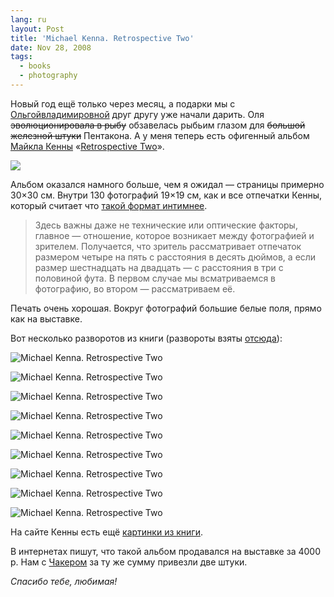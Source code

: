 ```yaml
---
lang: ru
layout: Post
title: 'Michael Kenna. Retrospective Two'
date: Nov 28, 2008
tags:
  - books
  - photography
---
```


Новый год ещё только через месяц, а подарки мы с [Ольгойвладимировной](http://airve.livejournal.com/ "ЖЖ хомяка Ольгивладимировны") друг другу уже начали дарить. Оля ~~эволюционировала в рыбу~~ обзавелась рыбьим глазом для ~~большой железной штуки~~ Пентакона. А у меня теперь есть офигенный альбом [Майкла Кенны](http://www.michaelkenna.net/ "Michael Kenna Photography") «[Retrospective Two](http://www.amazon.com/Retrospective-Two-Michael-Kenna/dp/1590051114/?tag=artesapesphot-20 "Retrospective Two на Амазоне")».

![](http://wow.sapegin.me/0J2a103f2P3K/kenna-retrospective-two.jpg)

<!--more-->

Альбом оказался намного больше, чем я ожидал — страницы примерно 30×30 см. Внутри 130 фотографий 19×19 см, как и все отпечатки Кенны, который считает что [такой формат интимнее](http://hiero.ru/article.php?id=kenna "Майкл Кенна: «Фотография — что-то вроде хайку»").

> Здесь важны даже не технические или оптические факторы, главное — отношение, которое возникает между фотографией и зрителем. Получается, что зритель рассматривает отпечаток размером четыре на пять с расстояния в десять дюймов, а если размер шестнадцать на двадцать — с расстояния в три с половиной фута. В первом случае мы всматриваемся в фотографию, во втором — рассматриваем её.

Печать очень хорошая. Вокруг фотографий большие белые поля, прямо как на выставке.

Вот несколько разворотов из книги (развороты взяты [отсюда](http://www.photoeye.com/bookstore/mshowdetailsbycat.cfm?catalog=tr163 "Retrospective Two на Photo-eye Bookstore")):

![Michael Kenna. Retrospective Two](http://wow.sapegin.me/3b0y291W3a1D/kenna-book-1.jpg)

![Michael Kenna. Retrospective Two](http://wow.sapegin.me/0k3p053L052B/kenna-book-2.jpg)

![Michael Kenna. Retrospective Two](http://wow.sapegin.me/0j3G2I1A0D04/kenna-book-3.jpg)

![Michael Kenna. Retrospective Two](http://wow.sapegin.me/0i1P1m3J0n3r/kenna-book-4.jpg)

![Michael Kenna. Retrospective Two](http://wow.sapegin.me/442s2G0w2r2d/kenna-book-5.jpg)

![Michael Kenna. Retrospective Two](http://wow.sapegin.me/1U2w0g1T1H3I/kenna-book-6.jpg)

![Michael Kenna. Retrospective Two](http://wow.sapegin.me/1t0v0R111v1y/kenna-book-7.jpg)

![Michael Kenna. Retrospective Two](http://wow.sapegin.me/252U2o3i0B2N/kenna-book-8.jpg)

![Michael Kenna. Retrospective Two](http://wow.sapegin.me/352r083f2J0Q/kenna-book-9.jpg)

На сайте Кенны есть ещё [картинки из книги](http://www.michaelkenna.net/html/books/20yr2/index.html "Retrospective Two на сайте Майкла Кенны").

В интернетах пишут, что такой альбом продавался на выставке за 4000 р. Нам с [Чакером](http://chucker-mpa.livejournal.com/) за ту же сумму привезли две штуки.

*Спасибо тебе, любимая!*
